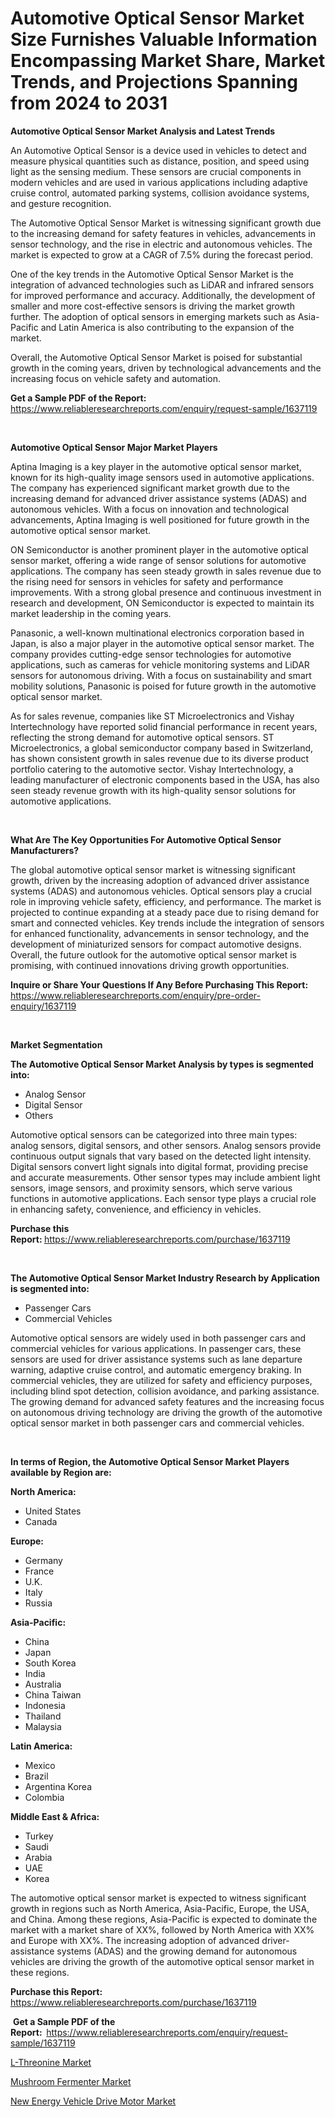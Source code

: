 <p><h1>Automotive Optical Sensor Market Size Furnishes Valuable Information Encompassing Market Share, Market Trends, and Projections Spanning from 2024 to 2031</h1></p><p><strong>Automotive Optical Sensor Market Analysis and Latest Trends</strong></p>
<p><p>An Automotive Optical Sensor is a device used in vehicles to detect and measure physical quantities such as distance, position, and speed using light as the sensing medium. These sensors are crucial components in modern vehicles and are used in various applications including adaptive cruise control, automated parking systems, collision avoidance systems, and gesture recognition.</p><p>The Automotive Optical Sensor Market is witnessing significant growth due to the increasing demand for safety features in vehicles, advancements in sensor technology, and the rise in electric and autonomous vehicles. The market is expected to grow at a CAGR of 7.5% during the forecast period.</p><p>One of the key trends in the Automotive Optical Sensor Market is the integration of advanced technologies such as LiDAR and infrared sensors for improved performance and accuracy. Additionally, the development of smaller and more cost-effective sensors is driving the market growth further. The adoption of optical sensors in emerging markets such as Asia-Pacific and Latin America is also contributing to the expansion of the market.</p><p>Overall, the Automotive Optical Sensor Market is poised for substantial growth in the coming years, driven by technological advancements and the increasing focus on vehicle safety and automation.</p></p>
<p><strong>Get a Sample PDF of the Report:&nbsp;</strong> <a href="https://www.reliableresearchreports.com/enquiry/request-sample/1637119">https://www.reliableresearchreports.com/enquiry/request-sample/1637119</a></p>
<p>&nbsp;</p>
<p><strong>Automotive Optical Sensor Major Market Players</strong></p>
<p><p>Aptina Imaging is a key player in the automotive optical sensor market, known for its high-quality image sensors used in automotive applications. The company has experienced significant market growth due to the increasing demand for advanced driver assistance systems (ADAS) and autonomous vehicles. With a focus on innovation and technological advancements, Aptina Imaging is well positioned for future growth in the automotive optical sensor market.</p><p>ON Semiconductor is another prominent player in the automotive optical sensor market, offering a wide range of sensor solutions for automotive applications. The company has seen steady growth in sales revenue due to the rising need for sensors in vehicles for safety and performance improvements. With a strong global presence and continuous investment in research and development, ON Semiconductor is expected to maintain its market leadership in the coming years.</p><p>Panasonic, a well-known multinational electronics corporation based in Japan, is also a major player in the automotive optical sensor market. The company provides cutting-edge sensor technologies for automotive applications, such as cameras for vehicle monitoring systems and LiDAR sensors for autonomous driving. With a focus on sustainability and smart mobility solutions, Panasonic is poised for future growth in the automotive optical sensor market.</p><p>As for sales revenue, companies like ST Microelectronics and Vishay Intertechnology have reported solid financial performance in recent years, reflecting the strong demand for automotive optical sensors. ST Microelectronics, a global semiconductor company based in Switzerland, has shown consistent growth in sales revenue due to its diverse product portfolio catering to the automotive sector. Vishay Intertechnology, a leading manufacturer of electronic components based in the USA, has also seen steady revenue growth with its high-quality sensor solutions for automotive applications.</p></p>
<p>&nbsp;</p>
<p><strong>What Are The Key Opportunities For Automotive Optical Sensor Manufacturers?</strong></p>
<p><p>The global automotive optical sensor market is witnessing significant growth, driven by the increasing adoption of advanced driver assistance systems (ADAS) and autonomous vehicles. Optical sensors play a crucial role in improving vehicle safety, efficiency, and performance. The market is projected to continue expanding at a steady pace due to rising demand for smart and connected vehicles. Key trends include the integration of sensors for enhanced functionality, advancements in sensor technology, and the development of miniaturized sensors for compact automotive designs. Overall, the future outlook for the automotive optical sensor market is promising, with continued innovations driving growth opportunities.</p></p>
<p><strong>Inquire or Share Your Questions If Any Before Purchasing This Report:</strong> <a href="https://www.reliableresearchreports.com/enquiry/pre-order-enquiry/1637119">https://www.reliableresearchreports.com/enquiry/pre-order-enquiry/1637119</a></p>
<p>&nbsp;</p>
<p><strong>Market Segmentation</strong></p>
<p><strong>The Automotive Optical Sensor Market Analysis by types is segmented into:</strong></p>
<p><ul><li>Analog Sensor</li><li>Digital Sensor</li><li>Others</li></ul></p>
<p><p>Automotive optical sensors can be categorized into three main types: analog sensors, digital sensors, and other sensors. Analog sensors provide continuous output signals that vary based on the detected light intensity. Digital sensors convert light signals into digital format, providing precise and accurate measurements. Other sensor types may include ambient light sensors, image sensors, and proximity sensors, which serve various functions in automotive applications. Each sensor type plays a crucial role in enhancing safety, convenience, and efficiency in vehicles.</p></p>
<p><strong>Purchase this Report:&nbsp;</strong><a href="https://www.reliableresearchreports.com/purchase/1637119">https://www.reliableresearchreports.com/purchase/1637119</a></p>
<p>&nbsp;</p>
<p><strong>The Automotive Optical Sensor Market Industry Research by Application is segmented into:</strong></p>
<p><ul><li>Passenger Cars</li><li>Commercial Vehicles</li></ul></p>
<p><p>Automotive optical sensors are widely used in both passenger cars and commercial vehicles for various applications. In passenger cars, these sensors are used for driver assistance systems such as lane departure warning, adaptive cruise control, and automatic emergency braking. In commercial vehicles, they are utilized for safety and efficiency purposes, including blind spot detection, collision avoidance, and parking assistance. The growing demand for advanced safety features and the increasing focus on autonomous driving technology are driving the growth of the automotive optical sensor market in both passenger cars and commercial vehicles.</p></p>
<p>&nbsp;</p>
<p><strong>In terms of Region, the Automotive Optical Sensor Market Players available by Region are:</strong></p>
<p>
    <p> <strong> North America: </strong>
        <ul>
            <li>United States</li>
            <li>Canada</li>
        </ul>
        </p> 
    <p> <strong> Europe: </strong>
        <ul>
            <li>Germany</li>
            <li>France</li>
            <li>U.K.</li>
            <li>Italy</li>
            <li>Russia</li>
        </ul>
        </p> 
    <p> <strong> Asia-Pacific: </strong>
        <ul>
            <li>China</li>
            <li>Japan</li>
            <li>South Korea</li>
            <li>India</li>
            <li>Australia</li>
            <li>China Taiwan</li>
            <li>Indonesia</li>
            <li>Thailand</li>
            <li>Malaysia</li>
        </ul>
        </p> 
    <p> <strong> Latin America: </strong>
        <ul>
            <li>Mexico</li>
            <li>Brazil</li>
            <li>Argentina Korea</li>
            <li>Colombia</li>
        </ul>
        </p> 
    <p> <strong> Middle East & Africa: </strong>
        <ul>
            <li>Turkey</li>
            <li>Saudi</li>
            <li>Arabia</li>
            <li>UAE</li>
            <li>Korea</li>
        </ul>
    </p>
    </p>
<p><p>The automotive optical sensor market is expected to witness significant growth in regions such as North America, Asia-Pacific, Europe, the USA, and China. Among these regions, Asia-Pacific is expected to dominate the market with a market share of XX%, followed by North America with XX% and Europe with XX%. The increasing adoption of advanced driver-assistance systems (ADAS) and the growing demand for autonomous vehicles are driving the growth of the automotive optical sensor market in these regions.</p></p>
<p><strong>Purchase this Report: </strong><a href="https://www.reliableresearchreports.com/purchase/1637119">https://www.reliableresearchreports.com/purchase/1637119</a></p>
<p>&nbsp;<strong>Get a Sample PDF of the Report:&nbsp;&nbsp;</strong><a href="https://www.reliableresearchreports.com/enquiry/request-sample/1637119">https://www.reliableresearchreports.com/enquiry/request-sample/1637119</a></p>
<p><strong></strong></p>
<p><p><a href="https://view.publitas.com/reportprime-1/l-threonine-market-size-share-trends-analysis-report-by-application-regional-outlook-competitive-strategies-and-segment-forecasts-2023-2030/">L-Threonine Market</a></p><p><a href="https://view.publitas.com/reportprime-1/mushroom-fermenter-market-share-market-new-trends-analysis-report-by-type-by-application-by-end-use-by-region-and-segment-forecasts-2023-2030/">Mushroom Fermenter Market</a></p><p><a href="https://view.publitas.com/reportprime-1/new-energy-vehicle-drive-motor-market-size-market-share-and-global-market-analysis-report-2023-2030/">New Energy Vehicle Drive Motor Market</a></p></p>